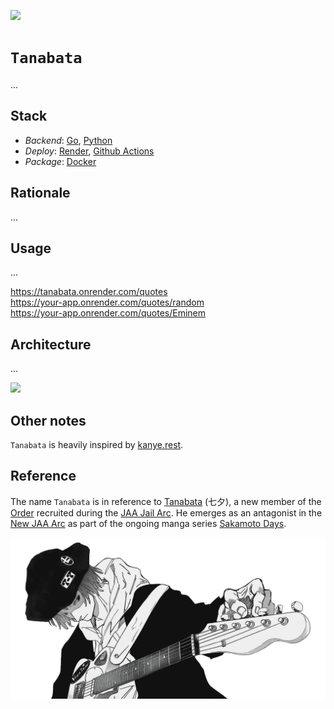 [![](https://img.shields.io/badge/tanabata_1.0.0-passing-green)](https://github.com/gongahkia/tanabata/releases/tag/1.0.0) 

# `Tanabata`

...

## Stack

* *Backend*: [Go](https://go.dev/), [Python](https://www.python.org/)
* *Deploy*: [Render](https://render.com/), [Github Actions](https://github.com/features/actions)
* *Package*: [Docker](https://www.docker.com/)

## Rationale

...

## Usage

...

https://tanabata.onrender.com/quotes  
https://your-app.onrender.com/quotes/random  
https://your-app.onrender.com/quotes/Eminem  

## Architecture

...

![](./asset/reference/)

## Other notes

`Tanabata` is heavily inspired by [kanye.rest](https://github.com/ajzbc/kanye.rest).

## Reference

The name `Tanabata` is in reference to [Tanabata](https://sakamoto-days.fandom.com/wiki/Tanabata) (七夕), a new member of the [Order](https://sakamoto-days.fandom.com/wiki/Order) recruited during the [JAA Jail Arc](https://sakamoto-days.fandom.com/wiki/JAA_Jail_Arc). He emerges as an antagonist in the [New JAA Arc](https://sakamoto-days.fandom.com/wiki/New_JAA_Arc) as part of the ongoing manga series [Sakamoto Days](https://sakamoto-days.fandom.com/wiki/Sakamoto_Days_Wiki).

![](./asset/logo/tanabata.webp)